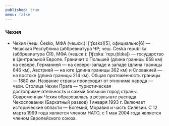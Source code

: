 ```yaml
---
published: true
menu: false
---
```

### Чехия

- Че́хия (чеш. Česko, МФА (чешск.): [ˈʧɛskɔ][5], официально[6] — Че́шская Респу́блика (аббревиатура ЧР; чеш. Česká republika (аббревиатура ČR), МФА (чешск.): [ˈʧɛskaː ˈrɛpuˌblɪka]) — государство в Центральной Европе. Граничит с Польшей (длина границы 658 км) на севере, Германией — на северо-западе и западе (длина границы 646 км), Австрией — на юге (длина границы 362 км) и Словакией — на востоке (длина границы 214 км). Общая протяжённость границы — 1880 км. Название страны происходит от этнонима народа — чехи. Столица Чехии Прага — туристическая достопримечательность и самый большой город страны. Современная Чехия образовалась в результате распада Чехословакии (Бархатный развод) 1 января 1993 г. Включает исторические области — Богемия, Моравия и часть Силезии. С 12 марта 1999 года является членом НАТО, с 1 мая 2004 года является членом Европейского союза.
